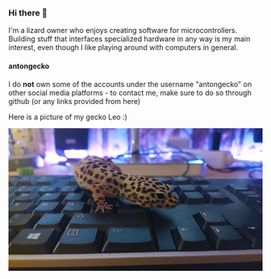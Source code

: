 ### Hi there 👋

I'm a lizard owner who enjoys creating software for microcontrollers. Building stuff that interfaces specialized hardware in any way is my main interest, even though I like playing around with computers in general.

#### antongecko

I do <b>not</b> own some of the accounts under the username "antongecko" on other social media platforms - to contact me, make sure to do so through github (or any links provided from here)

Here is a picture of my gecko Leo :)

<p align="left">
  <img src="leo.jpg" alt="Leo">
</p>

<!--
**antongecko/antongecko** is a ✨ _special_ ✨ repository because its `README.md` (this file) appears on your GitHub profile.

Here are some ideas to get you started:

- 🔭 I’m currently working on ...
- 🌱 I’m currently learning ...
- 👯 I’m looking to collaborate on ...
- 🤔 I’m looking for help with ...
- 💬 Ask me about ...
- 📫 How to reach me: ...
- 😄 Pronouns: ...
- ⚡ Fun fact: ...
-->
